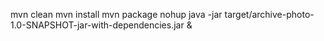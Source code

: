 mvn clean
mvn install
mvn package
nohup java -jar target/archive-photo-1.0-SNAPSHOT-jar-with-dependencies.jar &